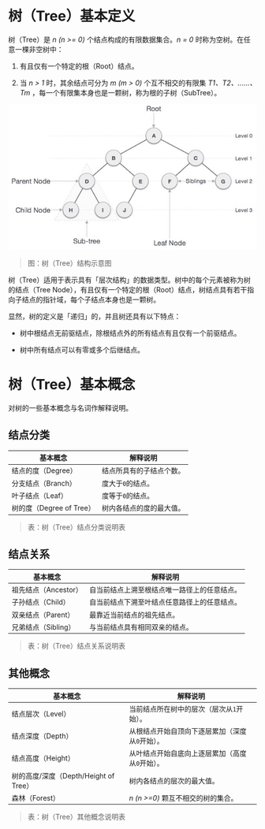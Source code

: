 # 树（Tree）基本定义

树（Tree）是 *n (n >= 0)* 个结点构成的有限数据集合。*n = 0* 时称为空树。在任意一棵非空树中：

1. 有且仅有一个特定的根（Root）结点。

2. 当 *n > 1* 时，其余结点可分为 *m (m > 0)* 个互不相交的有限集 *T1、T2、......、Tm* ，每一个有限集本身也是一颗树，称为根的子树（SubTree）。

![DataStructuresAndAlgorithms-TreeOverview-1-TreeStructure][DataStructuresAndAlgorithms-TreeOverview-1-TreeStructure]

> 图：树（Tree）结构示意图

树（Tree）适用于表示具有「层次结构」的数据类型。树中的每个元素被称为树的结点（Tree Node），有且仅有一个特定的根（Root）结点，树结点具有若干指向子结点的指针域，每个子结点本身也是一颗树。

显然，树的定义是「递归」的，并且树还具有以下特点：

- 树中根结点无前驱结点，除根结点外的所有结点有且仅有一个前驱结点。

- 树中所有结点可以有零或多个后继结点。

# 树（Tree）基本概念

对树的一些基本概念与名词作解释说明。

## 结点分类

| 基本概念                 | 解释说明 |
| ------------------------ | -------- |
| 结点的度（Degree）       | 结点所具有的子结点个数。 |
| 分支结点（Branch）       | 度大于`0`的结点。 |
| 叶子结点（Leaf）         | 度等于`0`的结点。 |
| 树的度（Degree of Tree） | 树内各结点的度的最大值。 |

> 表：树（Tree）结点分类说明表

## 结点关系

| 基本概念             | 解释说明 |
| -------------------- | -------- |
| 祖先结点（Ancestor） | 自当前结点上溯至根结点唯一路径上的任意结点。 |
| 子孙结点（Child）    | 自当前结点下溯至叶结点任意路径上的任意结点。 |
| 双亲结点（Parent）   | 最靠近当前结点的祖先结点。 |
| 兄弟结点（Sibling）  | 与当前结点具有相同双亲的结点。 |

> 表：树（Tree）结点关系说明表

## 其他概念

| 基本概念             | 解释说明 |
| -------------------- | -------- |
| 结点层次（Level）    | 当前结点所在树中的层次（层次从`1`开始）。 |
| 结点深度（Depth）    | 从根结点开始自顶向下逐层累加（深度从`0`开始）。 |
| 结点高度（Height）   | 从叶结点开始自底向上逐层累加（高度从`0`开始）。 |
| 树的高度/深度（Depth/Height of Tree） | 树内各结点的层次的最大值。 |
| 森林（Forest）       | *n (n >=0)* 颗互不相交的树的集合。 |

> 表：树（Tree）其他概念说明表

[DataStructuresAndAlgorithms-TreeOverview-1-TreeStructure]: ../../images/DataStructuresAndAlgorithms-TreeOverview-1-TreeStructure.png

<!-- EOF -->
